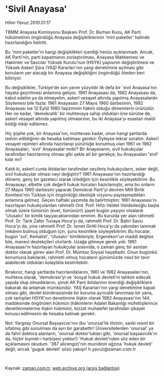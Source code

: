 # 'Sivil Anayasa'

*Hilmi Yavuz 2010.01.17*

<tr><td class="metin" colspan="2" style="padding-top: 20px; padding-left: 5px; ">TBMM Anayasa Komisyonu Başkanı Prof. Dr. Burhan Kuzu, AK Parti hükümetinin öngördüğü Anayasa değişikliklerinin 'mini paketler' halinde hazırlandığını belirtti.</td></tr><tr><td class="metin" colspan="2" style="padding-top: 20px; padding-left: 5px; "><p>Bu 'mini paketler'in hangi değişiklikleri içerdiği henüz açıklanmadı. Ancak, AK Parti'nin, parti kapatmanın zorlaştırılması, Anayasa Mahkemesi ve Hakimler ve Savcılar Yüksek Kurulu'nun (HSYK) yapısının değiştirilmesi ve Yüksek Askerî Şûra (YAŞ) Kararları'nın yargı denetimine açılması gibi konuların yer alacağı bir Anayasa değişikliğini öngördüğü öteden beri biliniyor.
<p>Bu değişiklikler, Türkiye'de son yarım yüzyıldır ilk defa bir 'sivil Anayasa'nın hayata geçirilmesi anlamına geliyor. 1961 Anayasası da, 1982 Anayasası da, kabul edelim ya da etmeyelim, askerî vesayet altında yapılmış Anayasalardır. Söylemesi bile fazla: 1961 Anayasası 27 Mayıs 1960 darbesinin, 1982 Anayasası ise 12 Eylül 1980 faşizminin hâkim olduğu dönemlerin ürünüdür. Her ne kadar, 'demokratik' bir muhtevaya sahip oldukları öne sürülse de, askerî vesayet altında yapılmış olmalarının, bu iki Anayasa'yı esastan malûl kıldığı inkâr edilemez.
<p>Hiç şüphe yok, bir Anayasa'nın, muhtevası kadar, onun hangi şartlarda tedvin edildiğinin de hesaba katılması gerekir. Öyleyse tekrar soralım: Askerî vesayet rejimleri altında hazırlanıp yürürlüğe konulmuş olan 1961 ve 1982 Anayasaları, 'sivil' Anayasalar mıdır? Bir Anayasanın, sivil hukukçular tarafından hazırlanmış olması gibi şekle ait bir gerekçe, bu Anayasaları 'sivil' kılar mı? 
<p>Kaldı ki, askerî cunta iktidarları tarafından seçilmiş hukukçuların, asker değil, sivil hukukçular olması neyi değiştirir? 1961 Anayasası'nın hazırlandığı dönemi, genç bir gazeteci olarak izlediğim için kesinlikle söyleyebilirim: Bu Anayasayı, elbette çok değerli hukuk hocaları hazırlamıştır, ama bu onların 27 Mayıs 1960 darbesini yaparak Demokrat Parti'yi deviren Millî Birlik Komitesi'nin Türkiye için öngördüğü ideolojik vizyonu paylaşmadıkları anlamına gelmez. Geçen haftaki yazımda da belirtmiştim: 1961 Anayasası'nı hazırlayan hukukçulardan rahmetli Ord. Prof. Hıfzı Veldet Velidedeoğlu başta olmak üzere tümünün (evet, tümünün!) şayet bugün yaşıyor olsalardı 'Ulusalcı' bir kimlik taşıyacaklarından eminim. Bu kurulda yer alan rahmetli Prof. Dr. Tarık Zafer Tunaya Hoca'yı da, rahmetli Prof. Dr. Bahri Savcı Hoca'yı da, yine rahmetli Prof. Dr. İsmet Giritli Hoca'yı da yakından tanımak imkânını bulmuş olduğum için, şunu kesinlikle söyleyebilirim: Bu hocalar, bugün 'sol', Kemalist', 'Ulusalcı' kimlikleriyle, Ergenekon'un maddî değilse bile, manevî destekçileri olurlardı. Uzağa gitmeye gerek yok: 1961 Anayasası'nı hazırlayan hukukçular arasında, o zaman genç bir asistan doktor olarak görev alan Prof. Dr. Mümtaz Soysal hayattadır. Onun bugünkü konumuna bakılarak, rahmetli olmuş hocaların günümüzde nasıl bir tavır alabilecek oldukları kolaylıkla kestirilebilir.
<p>Bırakınız, hangi şartlarda hazırlandıklarını, 1961 ve 1982 Anayasaları'nın, muhteva olarak, 'demokrasi'yi ve 'sosyal hukuk devleti'ni tahkim edecek yapıda olup olmadıklarını, şimdi AK Parti iktidarının önerdiği değişikliklere bakarak da anlamak mümkündür. YAŞ Kararları'nın yargı denetimine kapalı olması gibi, devlet bürokrasisinde bir kuruma ayrıcalık tanınması bir yana, çok tartışılan HSYK'nın denetimine ilişkin olarak 1982 Anayasası'nın 144. maddesinde öngörülen hükmün (hâkimlerin Adalet Bakanlığı müfettişlerince denetlenmelerine ilişkin hükmün), bizzat muhalefet tarafından şikayet konusu edilmesini de hesaba katmak gerekir. 
<p>Not: Yargıtay Onursal Başsavcısı'nın (bu 'onursal'lık titrinin, sanki resmî bir sıfatmış gibi sunulması da ayrı bir garabettir! Üniversitelerden 'onursal' ya da fahrî doktora alanların, 'onursal doktor'lukları gibi, 'onursal başsavcılık'ın da, hiçbir kıymet-i harbiyesi yoktur!) 'Hukuk devleti'nden söz eden bir açıklamasını okudum. '367 alicengizi'nin mucidinin ağzına 'hukuk devleti' değil, ancak 'guguk devleti' sözü yakışır! h.yavuz@zaman.com.tr
<p><br/></p></p></p></p></p></p></p></td></tr>

Kaynak: [zaman.com.tr](http://zaman.com.tr/yazar.do?yazino=941209), [web.archive.org (arşiv bağlantısı)](http://web.archive.org/web/20100220120822/http://zaman.com.tr:80/yazar.do?yazino=941209)

